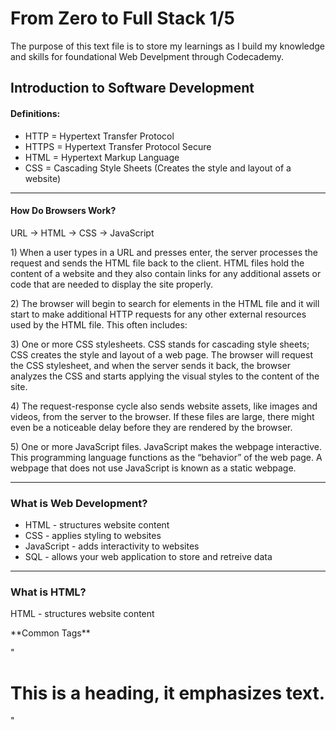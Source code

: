 # From Zero to Full Stack 1/5
<p>The purpose of this text file is to store my learnings as I build my knowledge and skills for foundational Web Develpment through Codecademy.

## Introduction to Software Development 

#### Definitions:
* HTTP    =     Hypertext Transfer Protocol
* HTTPS   =     Hypertext Transfer Protocol Secure
* HTML    =     Hypertext Markup Language
* CSS     =     Cascading Style Sheets (Creates the style and layout of a website)

---
#### How Do Browsers Work?
<p>URL -> HTML -> CSS -> JavaScript
<p>1) When a user types in a URL and presses enter, the server processes the request and sends the HTML file back to the client. HTML files hold the content of a website and they also contain links for any additional assets or code that are needed to display the site properly.
<p>2) The browser will begin to search for elements in the HTML file and it will start to make additional HTTP requests for any other external resources used by the HTML file. This often includes:
<p>3) One or more CSS stylesheets. CSS stands for cascading style sheets; CSS creates the style and layout of a web page. The browser will request the CSS stylesheet, and when the server sends it back, the browser analyzes the CSS and starts applying the visual styles to the content of the site.
<p>4) The request-response cycle also sends website assets, like images and videos, from the server to the browser. If these files are large, there might even be a noticeable delay before they are rendered by the browser.
<p>5) One or more JavaScript files. JavaScript makes the webpage interactive. This programming language functions as the “behavior” of the web page. A webpage that does not use JavaScript is known as a static webpage.

***
### What is Web Development?
* HTML - structures website content
* CSS - applies styling to websites
* JavaScript - adds interactivity to websites
* SQL - allows your web application to store and retreive data

***
### What is HTML?
<p>HTML - structures website content
<p>
<p> **Common Tags**
<p> "<h1>This is a heading, it emphasizes text.</h1>"
<p>
<p>
